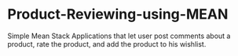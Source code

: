 # Product-Reviewing-using-MEAN
Simple Mean Stack Applications that let user post comments about a product, rate the product, and add the product to his wishlist.
